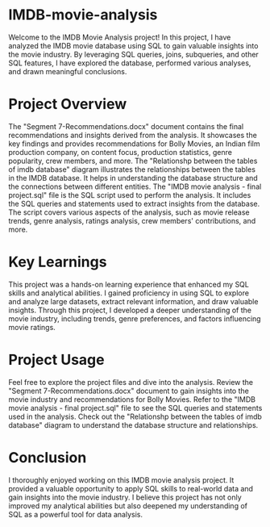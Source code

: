 # IMDB-movie-analysis
Welcome to the IMDB Movie Analysis project! In this project, I have analyzed the IMDB movie database using SQL to gain valuable insights into the movie industry. By leveraging SQL queries, joins, subqueries, and other SQL features, I have explored the database, performed various analyses, and drawn meaningful conclusions.


# Project Overview
The "Segment 7-Recommendations.docx" document contains the final recommendations and insights derived from the analysis. It showcases the key findings and provides recommendations for Bolly Movies, an Indian film production company, on content focus, production statistics, genre popularity, crew members, and more.
The "Relationshp between the tables of imdb database" diagram illustrates the relationships between the tables in the IMDB database. It helps in understanding the database structure and the connections between different entities.
The "IMDB movie analysis - final project.sql" file is the SQL script used to perform the analysis. It includes the SQL queries and statements used to extract insights from the database. The script covers various aspects of the analysis, such as movie release trends, genre analysis, ratings analysis, crew members' contributions, and more.

# Key Learnings
This project was a hands-on learning experience that enhanced my SQL skills and analytical abilities.
I gained proficiency in using SQL to explore and analyze large datasets, extract relevant information, and draw valuable insights.
Through this project, I developed a deeper understanding of the movie industry, including trends, genre preferences, and factors influencing movie ratings.

# Project Usage
Feel free to explore the project files and dive into the analysis.
Review the "Segment 7-Recommendations.docx" document to gain insights into the movie industry and recommendations for Bolly Movies.
Refer to the "IMDB movie analysis - final project.sql" file to see the SQL queries and statements used in the analysis.
Check out the "Relationshp between the tables of imdb database" diagram to understand the database structure and relationships.

# Conclusion
I thoroughly enjoyed working on this IMDB movie analysis project. It provided a valuable opportunity to apply SQL skills to real-world data and gain insights into the movie industry. I believe this project has not only improved my analytical abilities but also deepened my understanding of SQL as a powerful tool for data analysis.

